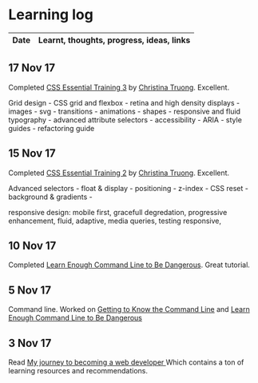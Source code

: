 # Learning log

|Date|Learnt, thoughts, progress, ideas, links|
|:---:|:---|

## 17 Nov 17

Completed [CSS Essential Training 3](https://www.lynda.com/CSS-tutorials/CSS-Essential-Training-3/609030-2.html) by [Christina Truong](https://twitter.com/christinatruong). Excellent.

Grid design - CSS grid and flexbox - retina and high density displays - images - svg - transitions - animations - shapes - responsive and fluid typography - advanced attribute selectors - accessibility - ARIA - style guides - refactoring guide

## 15 Nov 17

Completed [CSS Essential Training 2](https://www.lynda.com/CSS-tutorials/CSS-Essential-Training-2/569189-2.html) by [Christina Truong](https://twitter.com/christinatruong). Excellent.

Advanced selectors - float & display - positioning - z-index - CSS reset - background & gradients - 

responsive design: mobile first, gracefull degredation, progressive enhancement, fluid, adaptive, media queries, testing responsive, 

## 10 Nov 17

Completed [Learn Enough Command Line to Be Dangerous](https://www.learnenough.com/command-line-tutorial). Great tutorial. 

## 5 Nov 17

Command line. Worked on [Getting to Know the Command Line](https://www.davidbaumgold.com/tutorials/command-line/) and [Learn Enough Command Line to Be Dangerous](https://www.learnenough.com/command-line-tutorial)

## 3 Nov 17

Read [My journey to becoming a web developer ](https://medium.freecodecamp.org/my-journey-to-becoming-a-web-developer-from-scratch-without-a-cs-degree-2-years-later-and-what-i-4a7fd2ff5503) Which contains a ton of learning resources and recommendations.

